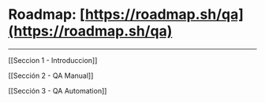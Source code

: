 # Roadmap: [https://roadmap.sh/qa](https://roadmap.sh/qa)

---

[[Seccion 1 - Introduccion]]

[[Sección 2 - QA Manual]]

[[Sección 3 - QA Automation]]